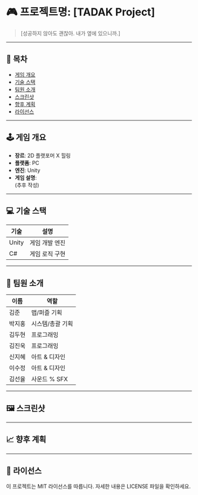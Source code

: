 # 🎮 프로젝트명: [TADAK Project]

> [성공하지 않아도 괜찮아. 내가 옆에 있으니까.]

---

## 📌 목차

- [게임 개요](##게임-개요)
- [기술 스택](##기술-스택)
- [팀원 소개](##팀원-소개)
- [스크린샷](##스크린샷)
- [향후 계획](##향후-계획)
- [라이선스](##라이선스)

---

## 🕹️ 게임 개요

- **장르**: 2D 플랫포머 X 힐링
- **플랫폼**: PC
- **엔진**: Unity
- **게임 설명**:  
  (추후 작성) 

---

## 💻 기술 스택

| 기술 | 설명 |
|------|------|
| Unity | 게임 개발 엔진 |
| C# | 게임 로직 구현 |

---

## 👥 팀원 소개
|이름|역할|
|------|------|
|김준|맵/퍼즐 기획|
|박지홍|시스템/총괄 기획|
|김두현|프로그래밍|
|김진욱|프로그래밍|
|신지혜|아트 & 디자인|
|이수정|아트 & 디자인|
|김선율|사운드 % SFX|

---

## 🖼️ 스크린샷

---

## 📈 향후 계획

---

## 📄 라이선스
이 프로젝트는 MIT 라이선스를 따릅니다. 자세한 내용은 LICENSE 파일을 확인하세요.
